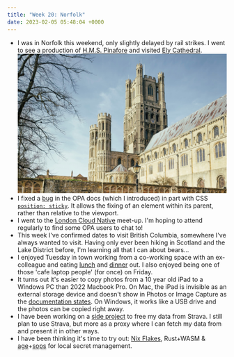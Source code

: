 ```yaml
---
title: "Week 20: Norfolk"  
date: 2023-02-05 05:48:04 +0000  
---
```

* I was in Norfolk this weekend, only slightly delayed by rail strikes. I went to see a production of [H.M.S. Pinafore](https://en.wikipedia.org/wiki/H.M.S._Pinafore) and visited [Ely Cathedral](https://en.wikipedia.org/wiki/Ely_Cathedral).
  ![Ely Cathedral](./ely.jpg)
* I fixed a [bug](https://github.com/open-policy-agent/opa/pull/5613) in the OPA docs (which I introduced) in part with CSS [`position: sticky`](https://caniuse.com/css-sticky). It allows the fixing of an element within its parent, rather than relative to the viewport.
* I went to the [London Cloud Native](https://www.meetup.com/cloud-native-london/) meet-up. I'm hoping to attend regularly to find some OPA users to chat to!
* This week I've confirmed dates to visit British Columbia, somewhere I've always wanted to visit. Having only ever been hiking in Scotland and the Lake District before, I'm learning all that I can about bears...
* I enjoyed Tuesday in town working from a co-working space with an ex-colleague and eating [lunch](https://www.thetempehman.com) and [dinner](https://ngonngon.co.uk) out. I also enjoyed being one of those 'cafe laptop people' (for once) on Friday.
* It turns out it's easier to copy photos from a 10 year old iPad to a Windows PC than 2022 Macbook Pro. On Mac, the iPad is invisible as an external storage device and doesn't show in Photos or Image Capture as the [documentation states](https://support.apple.com/en-gb/HT201302). On Windows, it works like a USB drive and the photos can be copied right away.
* I have been working on a [side project](https://github.com/charlieegan3/tool-activities) to free my data from Strava. I still plan to use Strava, but more as a proxy where I can fetch my data from and present it in other ways.
* I have been thinking it's time to try out: [Nix Flakes](https://nixos.wiki/wiki/Flakes), Rust+WASM & [age](https://github.com/FiloSottile/age)+[sops](https://github.com/mozilla/sops) for local secret management.